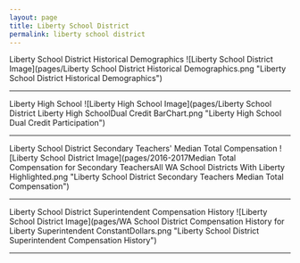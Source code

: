 ```yaml
---
layout: page
title: Liberty School District
permalink: liberty school district
---
```



Liberty School District Historical Demographics
![Liberty School District Image](pages/Liberty School District Historical Demographics.png "Liberty School District Historical Demographics")

___

Liberty High School
![Liberty High School Image](pages/Liberty School District Liberty High SchoolDual Credit BarChart.png "Liberty High School Dual Credit Participation")

___

Liberty School District Secondary Teachers' Median Total Compensation
![Liberty School District Image](pages/2016-2017Median Total Compensation for Secondary TeachersAll WA School Districts With Liberty Highlighted.png "Liberty School District Secondary Teachers Median Total Compensation")

___

Liberty School District Superintendent Compensation History
![Liberty School District Image](pages/WA School District Compensation History for Liberty Superintendent ConstantDollars.png "Liberty School District Superintendent Compensation History")

___

